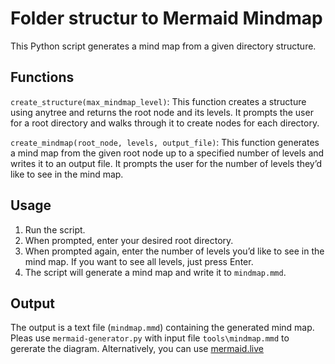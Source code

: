# Folder structur to Mermaid Mindmap
This Python script generates a mind map from a given directory structure.

## Functions
`create_structure(max_mindmap_level)`: This function creates a structure using anytree and returns the root node and its levels. It prompts the user for a root directory and walks through it to create nodes for each directory.

`create_mindmap(root_node, levels, output_file)`: This function generates a mind map from the given root node up to a specified number of levels and writes it to an output file. It prompts the user for the number of levels they’d like to see in the mind map.

## Usage
1. Run the script.
1. When prompted, enter your desired root directory.
1. When prompted again, enter the number of levels you’d like to see in the mind map. If you want to see all levels, just press Enter.
1. The script will generate a mind map and write it to `mindmap.mmd`.
## Output
The output is a text file (`mindmap.mmd`) containing the generated mind map.
Pleas use `mermaid-generator.py` with input file `tools\mindmap.mmd` to gererate the diagram.
Alternatively, you can use [mermaid.live](https://mermaid.live/edit#pako:eNpdUstu20AM_BViTzbgOJZsRw8UBZK2twYJmuRS6LKRKGlRidzuI6hi-N-7lqw0DU_kzJAccPcgSq5Q5KJXVPVSFwRgmN1icQaWyxMEcGdUo8hOBcB3pgZaZR2bYcbyXJVMi1pCLS-emX8tZ-aete-kUVY6xTSjADdGOWVb0BMP2g5lyx03A0jvWjbwyDTAjX-V564faFGasp1n3BFgXWPp1AuhtZ-ezeVnSRXUKJ03aN_prr3jPhgooTT4wciT_Sed4suoeUFwWLakfvuPggdnpMMmjNOdJFLU_M9fm8b3SA7CEfUb-8jcvQ26R4KTWS01mhm8RdNLVYmV6M9ZLg4nshCuxR4LkYe0wlr6zhWioGOQel0FM98qFd5D5M54XIlwQX4YqJzrSfNVycbIfga1JJEfxB-RR2m8TqOrdJvsst12E21XYhD5RbxOsl2U7LMoSeN4l-6vjivxyhwmbNbZFEm2j_dZugktOFq4nf7U-LXGHT_HhtPK418SjsJs)
